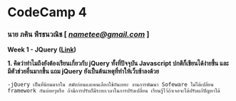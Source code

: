 # CodeCamp 4

### นาย ภคิน พีรธนวณิช  [ *nametee@gmail.com* ]

**Week 1 - JQuery ([Link](https://drive.google.com/open?id=1aAHlT4Lowrr2TVOoAKtsu8z8hTyBaBWR))**

**1. คิดว่าทําไมถึงยังต้องเรียนเกี่ยวกับ jQuery ทั้งที่ปัจจุบัน Javascript ปกติก็เขียนได้ง่ายขึ้น และมีตัวช่วยอื่นมากขึ้น แถม jQuery ยังเป็นต้นเหตุที่ทําให้เว็บช้าลงด้วย**
```
-jQuery เป็นที่นิยมมากใน สมัยก่อนและคนเลือกใช้กันเยอะ งานการพัฒนา Sofeware ไม่ได้เปลี่ยน framework กันบ่อยๆหรือ ถ้ามีการปรับก็มีระยะเวลาในการปรับเปลี่ยน เรียนรู้ไว้ถ้าเจอจะได้ปรับแก้ปัญหาได้ 
```